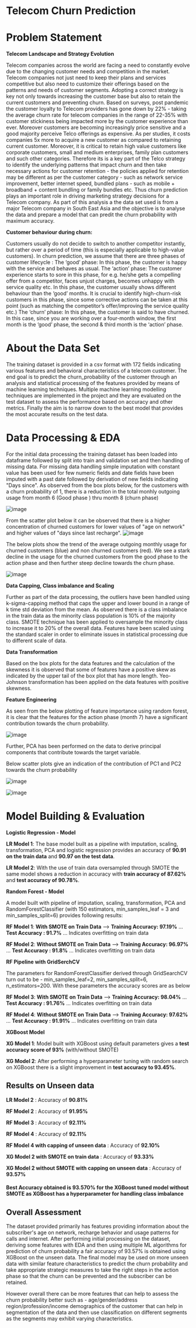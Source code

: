 # Telecom Churn Prediction
# Problem Statement
**Telecom Landscape and Strategy Evolution**

Telecom companies across the world are facing a need to constantly evolve due to the changing customer needs and competition in the market. Telecom companies not just need to keep their plans and services competitive but also need to customize their offerings based on the patterns and needs of customer segments. Adopting a correct strategy is key not only towards increasing the customer base but also to retain the current customers and preventing churn. Based on surveys, post pandemic the customer loyalty to Telecom providers has gone down by 22% - taking the average churn rate for telecom companies in the range of 22-35% with customer stickiness being impacted more by the customer experience than ever. Moreover customers are becoming increasingly price sensitive and a good majority perceive Telco offerings as expensive. As per studies, it costs companies 5x more to acquire a new customer as compared to retaining current customer. Moreover, it is critical to retain high value customers like corporate customers, small and medium enterprises, family plan customers and such other categories.
Therefore its is a key part of the Telco strategy to identify the underlying patterns that impact churn and then take necessary actions for customer retention - the policies applied for retention may be different as per the customer category - such as network service improvement, better internet speed, bundled plans - such as mobile + broadband + content bundling or family bundles etc. Thus churn prediction plays an important role in driving marketing strategy decisions for a Telecom company.
As part of this analysis a the data set used is from a major Telecom company in South East Asia and the objective is to analyse the data and prepare a model that can predit the churn probability with maximum accuracy.

**Customer behaviour during churn:**

Customers usually do not decide to switch to another competitor instantly, but rather over a period of time (this is especially applicable to high-value customers). In churn prediction, we assume that there are three phases of customer lifecycle :
The ‘good’ phase: In this phase, the customer is happy with the service and behaves as usual.
The ‘action’ phase: The customer experience starts to sore in this phase, for e.g. he/she gets a compelling offer from a competitor, faces unjust charges, becomes unhappy with service quality etc. In this phase, the customer usually shows different behaviour than the ‘good’ months. It is crucial to identify high-churn-risk customers in this phase, since some corrective actions can be taken at this point (such as matching the competitor’s offer/improving the service quality etc.)
The ‘churn’ phase: In this phase, the customer is said to have churned. In this case, since you are working over a four-month window, the first month is the ‘good’ phase, the second & third month is the ‘action’ phase.

# About the Data Set
The training dataset is provided in a csv format with 172 fields indicating various features and behavioral characteristics of a telecom customer. The end goal is to predict the churn_probability of the customer through an analysis and statistical processing of the features provided by means of machine learning techniques. Multiple machine learning modelling techniques are implemented in the project and they are evaluated on the test dataset to assess the performance based on accuracy and other metrics. Finally the aim is to narrow down to the best model that provides the most accurate results on the test data.

# Data Processing & EDA
For the initial data processing the training dataset has been loaded into dataframe followed by split into train and validation set and then handling of missing data. For missing data handling simple imputation with constant value has been used for few numeric fields and date fields have been imputed with a past date followed by derivation of new fields indicating "Days since".
As observed from the box plots below, for the customers with a churn probability of 1, there is a reduction in the total monhly outgoing usage from month 6 (Good phase ) thru month 8 (churn phase)

![image](https://github.com/user-attachments/assets/01473fd7-1c37-45d6-ab50-88668c597120)

From the scatter plot below it can be observed that there is a higher concentration of churned customers for lower values of "age on network" and higher values of "days since last recharge".
![image](https://github.com/user-attachments/assets/c9599eb0-5ced-4ccc-9dad-ee25c121f04e)

The below plots show the trend of the average outgoing monthly usage for churned customers (blue) and non churned customers (red). We see a stark decline in the usage for the churned customers from the good phase to the action phase and then further steep decline towards the churn phase.

![image](https://github.com/user-attachments/assets/ed1efdae-772c-4c5c-82e5-e563876f63d2)

**Data Capping, Class imbalance and Scaling**

Further as part of the data processing, the outliers have been handled using k-sigma-capping method that caps the upper and lower bound in a range of k time std deviation from the mean.
As observed there is a class imbalance in the train data as the minority class population is 10% of the majority class. SMOTE technique has been applied to oversample the minority class to increase it to 20% of the overall data.
Features have been scaled using the standard scaler in order to eliminate issues in statistical processing due to different scale of data. 

**Data Transformation**

Based on the box plots for the data features and the calculation of the skewness it is observed that some of features have a positive skew as indicated by the upper tail of the box plot that has more length. Yeo-Johnson transformation has been applied on the data features with positive skewness. 

**Feature Engineering**

As seen from the below plotting of feature importance using random forest, it is clear that the features for the action phase (month 7) have a significant contribution towards the churn probability.

![image](https://github.com/user-attachments/assets/8f571ea5-8243-4297-9b38-975bc4490e91)

Further, PCA has been performed on the data to derive principal components that contribute towards the target variable.

Below scatter plots give an indication of the contribution of PC1 and PC2 towards the churn probability

![image](https://github.com/user-attachments/assets/4d42ad16-0fab-42a4-a418-4c9f29d7db72)

![image](https://github.com/user-attachments/assets/6f507c1c-9ee3-4d1f-bb35-a3ec93a065ae)


# Model Building & Evaluation

**Logistic Regression - Model**

**LR Model 1**: The base model built as a pipeline with imputation, scaling, transformation, PCA and logistic regression provides an accuracy of **90.91 on the train data** and **90.97 on the test data**.

**LR Model 2**: With the use of train data oversampled through SMOTE the same model shows a reduction in accuracy with **train accuracy of 87.62%** and **test accuracy of 90.78%**.

**Random Forest - Model**

A model built with pipeline of imputation, scaling, transformation, PCA and RandomForestClassifier (with 150 estimators, min_samples_leaf = 3 and min_samples_split=6) provides following results:

**RF Model 1**: **With SMOTE on Train Data** --> **Training Accuracy: 97.19%** ... **Test Accuracy : 91.7%** ... Indicates overfitting on train data

**RF Model 2**: **Without SMOTE on Train Data** --> **Training Accuracy: 96.97%** ... **Test Accuracy : 91.8%** ... Indicates overfitting on train data

**RF Pipeline with GridSerchCV**

The parameters for RandomForestClassifier derived through GridSearchCV turn out to be - min_samples_leaf=2, min_samples_split=6, n_estimators=200.
With these parameters the accuracy scores are as below

**RF Model 3**: **With SMOTE on Train Data** --> **Training Accuracy: 98.04%** ... **Test Accuracy : 91.76%** ... Indicates overfitting on train data

**RF Model 4**: **Without SMOTE on Train Data** --> **Training Accuracy: 97.62%** ... **Test Accuracy : 91.91%** ... Indicates overfitting on train data

**XGBoost Model**

**XG Model 1**: Model built with XGBoost using default parameters gives a **test accuracy score of 93%** (with/without SMOTE)

**XG Model 2**: After performing a hyperparameter tuning with random search on XGBoost there is a slight improvement in **test accuracy to 93.45%**.

## Results on Unseen data

**LR Model 2** : Accuracy of **90.81%**

**RF Model 2** : Accuracy of **91.95%**

**RF Model 3** : Accuracy of **92.11%**

**RF Model 4** : Accuracy of **92.11%**

**RF Model 4 with capping of unseen data** : Accuracy of **92.10%**

**XG Model 2 with SMOTE on train data** : Accuracy of **93.33%**

**XG Model 2 without SMOTE with capping on unseen data** : Accuracy of **93.57%**

#### Best Accuracy obtained is 93.570% for the XGBoost tuned model without SMOTE as XGBoost has a hyperparameter for handling class imbalance

## Overall Assessment

The dataset provided primarily has features providing information about the subscriber's age on network, recharge behavior and usage patterns for calls and internet. After performing initial processing on the dataset, deriving some features with EDA and then using multiple ML algorithms for prediction of churn probability a fair accuracy of 93.57% is obtained using XGBoost on the unseen data. The final model may be used on more unseen data with similar feature characteristics to predict the churn probability and take appropriate strategic measures to take the right steps in the action phase so that the churn can be prevented and the subscriber can be retained. 

However overall there can be more features that can help to assess the churn probability better such as - age/gender/address region/profession/income demographics of the customer that can help in segmentation of the data and then use classification on different segments as the segments may exhibit varying characteristics. 

